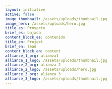 ```yaml
---
layout: initiative
active: false
image_thumbnail: /assets/uploads/thumbnail.jpg
image_hero: /assets/uploads/hero.jpg
title_es: Proyecto
brief_es: bajada
content_block_es: contenido
title_en: Project
brief_en: lead
content_block_en: content
alliance_1_org: alianza1
alliance_1_logo: /assets/uploads/thumbnail.jpg
alliance_2_org: alianza 2
alliance_2_logo: /assets/uploads/hero.jpg
alliance_3_org: alianza 3
alliance_3_logo: /assets/uploads/thumbnail.jpg
---
```

